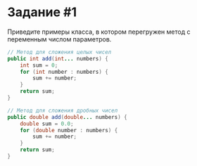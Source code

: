 # Задание #1

Приведите примеры класса, в котором перегружен метод с переменным числом параметров.

```java
// Метод для сложения целых чисел
public int add(int... numbers) {
    int sum = 0;
    for (int number : numbers) {
        sum += number;
    }
    return sum;
}

// Метод для сложения дробных чисел
public double add(double... numbers) {
    double sum = 0.0;
    for (double number : numbers) {
        sum += number;
    }
    return sum;
}

```